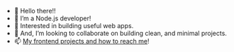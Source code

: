 - 👋 Hello there!!
- 🌱 I’m a Node.js developer!
- 👀 Interested in building useful web apps.
- 💞️ And, I’m looking to collaborate on building clean, and minimal projects.
- 📫 [My frontend projects and how to reach me](https://idrissos.web.app/)!

<!---
edriso/edriso is a ✨ special ✨ repository because its `README.md` (this file) appears on your GitHub profile.
You can click the Preview link to take a look at your changes.
--->
